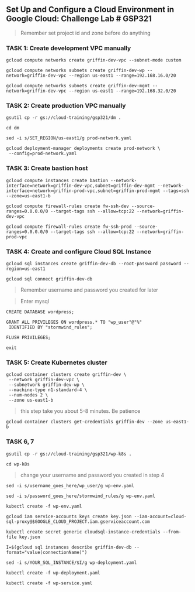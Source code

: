 
## Set Up and Configure a Cloud Environment in Google Cloud: Challenge Lab # GSP321 ##

> Remember set project id and zone before do anything

 
###  TASK 1: Create development VPC manually 

```
gcloud compute networks create griffin-dev-vpc --subnet-mode custom
```

```
gcloud compute networks subnets create griffin-dev-wp --network=griffin-dev-vpc --region us-east1 --range=192.168.16.0/20
```

```
gcloud compute networks subnets create griffin-dev-mgmt --network=griffin-dev-vpc --region us-east1 --range=192.168.32.0/20
```

###  TASK 2: Create production VPC manually 

```
gsutil cp -r gs://cloud-training/gsp321/dm .

```

```
cd dm
```

```
sed -i s/SET_REGION/us-east1/g prod-network.yaml
```
```
gcloud deployment-manager deployments create prod-network \
 --config=prod-network.yaml
```

### TASK 3: Create bastion host

```
gcloud compute instances create bastion --network-interface=network=griffin-dev-vpc,subnet=griffin-dev-mgmt --network-interface=network=griffin-prod-vpc,subnet=griffin-prod-mgmt --tags=ssh --zone=us-east1-b
```

```
gcloud compute firewall-rules create fw-ssh-dev --source-ranges=0.0.0.0/0 --target-tags ssh --allow=tcp:22 --network=griffin-dev-vpc
```

```
gcloud compute firewall-rules create fw-ssh-prod --source-ranges=0.0.0.0/0 --target-tags ssh --allow=tcp:22 --network=griffin-prod-vpc
```

### TASK 4: Create and configure Cloud SQL Instance

```
gcloud sql instances create griffin-dev-db --root-password password --region=us-east1
```

```
gcloud sql connect griffin-dev-db
```
> Remember username and password you created for later

> Enter mysql

```
CREATE DATABASE wordpress;
```
```
GRANT ALL PRIVILEGES ON wordpress.* TO "wp_user"@"%"
 IDENTIFIED BY "stormwind_rules";
 ```
 ```
FLUSH PRIVILEGES;
```
```
exit
```

###  TASK 5: Create Kubernetes cluster

```
gcloud container clusters create griffin-dev \
 --network griffin-dev-vpc \
 --subnetwork griffin-dev-wp \
 --machine-type n1-standard-4 \
 --num-nodes 2 \
 --zone us-east1-b
```
> this step take you about 5-8 minutes. Be patience

```
gcloud container clusters get-credentials griffin-dev --zone us-east1-b
```


### TASK 6, 7

```
gsutil cp -r gs://cloud-training/gsp321/wp-k8s .
```
 ```
cd wp-k8s
```

> change your username and password you created in step 4

```
sed -i s/username_goes_here/wp_user/g wp-env.yaml
```
```
sed -i s/password_goes_here/stormwind_rules/g wp-env.yaml
```


```
kubectl create -f wp-env.yaml
```
```
gcloud iam service-accounts keys create key.json --iam-account=cloud-sql-proxy@$GOOGLE_CLOUD_PROJECT.iam.gserviceaccount.com
```
```
kubectl create secret generic cloudsql-instance-credentials --from-file key.json
```


```
I=$(gcloud sql instances describe griffin-dev-db --format="value(connectionName)")
```

```
sed -i s/YOUR_SQL_INSTANCE/$I/g wp-deployment.yaml
```
```
kubectl create -f wp-deployment.yaml
```
```
kubectl create -f wp-service.yaml
```



